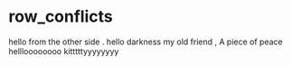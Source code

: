 # row_conflicts
hello from the other side .
hello darkness my old friend ,
A piece of peace 
hellloooooooo kitttttyyyyyyyy

